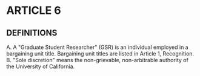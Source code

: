 ---
---
# ARTICLE 6 

## DEFINITIONS

A. A "Graduate Student Researcher" (GSR) is an individual employed in a bargaining unit title. Bargaining unit titles are listed in Article 1, Recognition.
B. "Sole discretion" means the non-grievable, non-arbitrable authority of the University of California.


